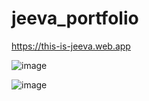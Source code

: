 # jeeva_portfolio
https://this-is-jeeva.web.app

![image](https://user-images.githubusercontent.com/66915813/184848306-f281edec-8696-4ef6-b6a5-c1943f5ff02c.png)

![image](https://user-images.githubusercontent.com/66915813/184848350-102ef417-80cb-4781-aee1-8af9d022a751.png)
